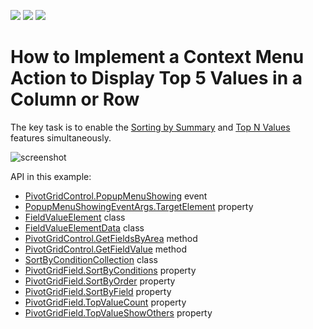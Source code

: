 <!-- default badges list -->
![](https://img.shields.io/endpoint?url=https://codecentral.devexpress.com/api/v1/VersionRange/128579011/21.1.5%2B)
[![](https://img.shields.io/badge/Open_in_DevExpress_Support_Center-FF7200?style=flat-square&logo=DevExpress&logoColor=white)](https://supportcenter.devexpress.com/ticket/details/T353100)
[![](https://img.shields.io/badge/📖_How_to_use_DevExpress_Examples-e9f6fc?style=flat-square)](https://docs.devexpress.com/GeneralInformation/403183)
<!-- default badges end -->
# How to Implement a Context Menu Action to Display Top 5 Values in a Column or Row


The key task is to enable the [Sorting by Summary](https://docs.devexpress.com/WPF/8072) and [Top N Values](https://docs.devexpress.com/WPF/8063) features simultaneously.

![screenshot](./images/screenshot.png)

API in this example:

* [PivotGridControl.PopupMenuShowing](https://docs.devexpress.com/WPF/DevExpress.Xpf.PivotGrid.PivotGridControl.PopupMenuShowing) event
* [PopupMenuShowingEventArgs.TargetElement](https://docs.devexpress.com/WPF/DevExpress.Xpf.PivotGrid.PopupMenuShowingEventArgs.TargetElement) property
* [FieldValueElement](https://docs.devexpress.com/WPF/DevExpress.Xpf.PivotGrid.FieldValueElement) class
* [FieldValueElementData](https://docs.devexpress.com/WPF/DevExpress.Xpf.PivotGrid.FieldValueElementData) class
* [PivotGridControl.GetFieldsByArea](https://docs.devexpress.com/WPF/DevExpress.Xpf.PivotGrid.PivotGridControl.GetFieldsByArea(DevExpress.Xpf.PivotGrid.FieldArea)) method
* [PivotGridControl.GetFieldValue](https://docs.devexpress.com/WPF/DevExpress.Xpf.PivotGrid.PivotGridControl.GetFieldValue.overloads) method
* [SortByConditionCollection](https://docs.devexpress.com/WPF/DevExpress.Xpf.PivotGrid.SortByConditionCollection) class
* [PivotGridField.SortByConditions](https://docs.devexpress.com/WPF/DevExpress.Xpf.PivotGrid.PivotGridField.SortByConditions) property
* [PivotGridField.SortByOrder](https://docs.devexpress.com/WPF/DevExpress.Xpf.PivotGrid.PivotGridField.SortByOrder) property
* [PivotGridField.SortByField](https://docs.devexpress.com/WPF/DevExpress.Xpf.PivotGrid.PivotGridField.SortByField) property
* [PivotGridField.TopValueCount](https://docs.devexpress.com/WPF/DevExpress.Xpf.PivotGrid.PivotGridField.TopValueCount) property 
* [PivotGridField.TopValueShowOthers](https://docs.devexpress.com/WPF/DevExpress.Xpf.PivotGrid.PivotGridField.TopValueShowOthers) property 

